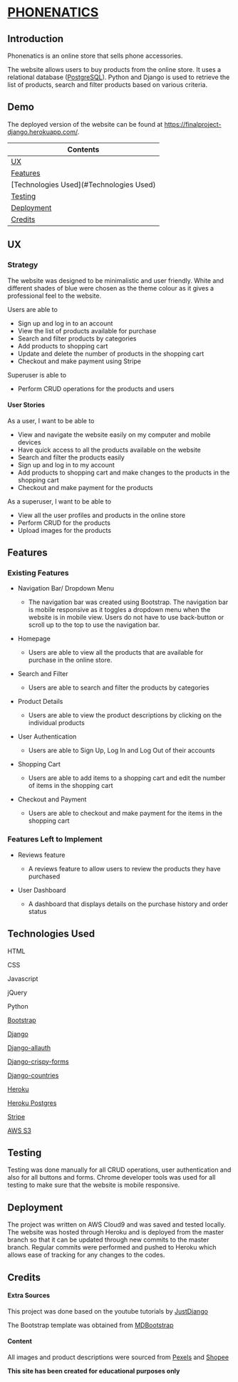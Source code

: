 # [PHONENATICS](https://finalproject-django.herokuapp.com/)</p>

## Introduction

Phonenatics is an online store that sells phone accessories. 


The website allows users to buy products from the online store. It uses a relational database ([PostgreSQL](https://www.postgresql.org/)). Python and Django is used to retrieve the list of products, search and filter products based on various criteria. 


## Demo

The deployed version of the website can be found at https://finalproject-django.herokuapp.com/. 



| Contents                          |
|-----------------------------------|
|[UX](#UX)                          |
|[Features](#Features)              |
|[Technologies Used](#Technologies Used)|
|[Testing](#Testing)                |
|[Deployment](#Deployment)          |
|[Credits](#Credits)                |



## UX


### Strategy

The website was designed to be minimalistic and user friendly. 
White and different shades of blue were chosen as the theme colour as it gives a professional feel to the website.



Users are able to
 * Sign up and log in to an account
 * View the list of products available for purchase
 * Search and filter products by categories
 * Add products to shopping cart
 * Update and delete the number of products in the shopping cart
 * Checkout and make payment using Stripe 


Superuser is able to 
 * Perform CRUD operations for the products and users


#### User Stories

As a user, I want to be able to 

*  View and navigate the website easily on my computer and mobile devices
*  Have quick access to all the products available on the website
*  Search and filter the products easily
*  Sign up and log in to my account
*  Add products to shopping cart and make changes to the products in the shopping cart
*  Checkout and make payment for the products



As a superuser, I want to be able to 

*  View all the user profiles and products in the online store
*  Perform CRUD for the products
*  Upload images for the products


## Features


### Existing Features

* Navigation Bar/ Dropdown Menu
  * The navigation bar was created using Bootstrap. The navigation bar is mobile responsive as it toggles a dropdown menu when the website is in mobile view. Users do not have to use back-button or scroll up to the top to use the navigation bar.


* Homepage
  * Users are able to view all the products that are available for purchase in the online store.

* Search and Filter
  *  Users are able to search and filter the products by categories

* Product Details
  *  Users are able to view the product descriptions by clicking on the individual products

* User Authentication
  *  Users are able to Sign Up, Log In and Log Out of their accounts

* Shopping Cart
  *  Users are able to add items to a shopping cart and edit the number of items in the shopping cart

* Checkout and Payment
  * Users are able to checkout and make payment for the items in the shopping cart


### Features Left to Implement

* Reviews feature
  * A reviews feature to allow users to review the products they have purchased

* User Dashboard
  * A dashboard that displays details on the purchase history and order status



## Technologies Used

HTML

CSS

Javascript

jQuery

Python

[Bootstrap](https://getbootstrap.com/)

[Django](https://www.djangoproject.com/)

[Django-allauth](https://django-allauth.readthedocs.io/en/latest/installation.html)

[Django-crispy-forms](https://django-crispy-forms.readthedocs.io/en/latest/install.html)

[Django-countries](https://pypi.org/project/django-countries/)

[Heroku](https://heroku.com/)

[Heroku Postgres](https://www.heroku.com/postgres)

[Stripe](https://stripe.com/en-sg)

[AWS S3](https://aws.amazon.com/s3/)


## Testing

Testing was done manually for all CRUD operations, user authentication and also for all buttons and forms. Chrome developer tools was used for all testing to make sure that the website is mobile responsive.


## Deployment

The project was written on AWS Cloud9 and was saved and tested locally. The website was hosted through Heroku and is deployed from the master branch so that it can be updated through new commits to the master branch. Regular commits were performed and pushed to Heroku which allows ease of tracking for any changes to the codes.


## Credits

#### Extra Sources

This project was done based on the youtube tutorials by [JustDjango](https://www.youtube.com/channel/UCRM1gWNTDx0SHIqUJygD-kQ/videos)


The Bootstrap template was obtained from [MDBootstrap]([JustDjango](https://www.youtube.com/channel/UCRM1gWNTDx0SHIqUJygD-kQ/videos))

#### Content

All images and product descriptions were sourced from [Pexels](https://www.pexels.com/) and [Shopee](https://shopee.sg/remaxandwkofficialstore)



**This site has been created for educational purposes only**
